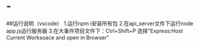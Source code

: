 # -
##运行说明（vscode）
1.运行npm i安装所有包
2.在api_server文件下运行node app.js运行服务器
3.在大事件项目文件下：Ctrl+Shift+P 选择"Express:Host Current Worksoace and open in Browser"

